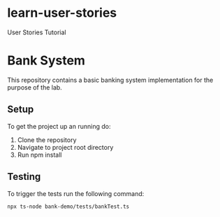 # learn-user-stories
User Stories Tutorial

# Bank System
This repository contains a basic banking system implementation for the purpose of the lab.


## Setup

To get the project up an running do:

1. Clone the repository
2. Navigate to project root directory
3. Run npm install


## Testing

To trigger the tests run the following command:

```bash
npx ts-node bank-demo/tests/bankTest.ts
```